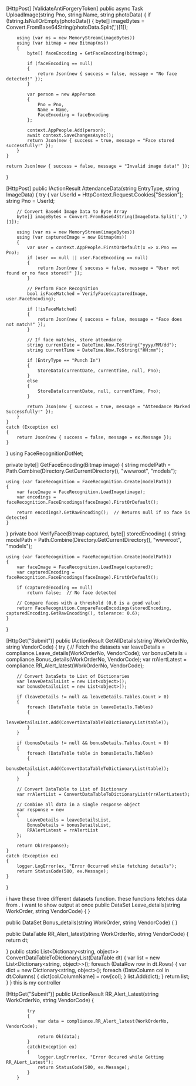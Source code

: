 [HttpPost]
[ValidateAntiForgeryToken]
public async Task<IActionResult> UploadImage(string Pno, string Name, string photoData)
{
    if (!string.IsNullOrEmpty(photoData))
    {
        byte[] imageBytes = Convert.FromBase64String(photoData.Split(',')[1]);

        using (var ms = new MemoryStream(imageBytes))
        using (var bitmap = new Bitmap(ms))
        {
            byte[] faceEncoding = GetFaceEncoding(bitmap);

            if (faceEncoding == null)
            {
                return Json(new { success = false, message = "No face detected!" });
            }

            var person = new AppPerson
            {
                Pno = Pno,
                Name = Name,
                FaceEncoding = faceEncoding
            };

            context.AppPeople.Add(person);
            await context.SaveChangesAsync();
            return Json(new { success = true, message = "Face stored successfully!" });
        }
    }

    return Json(new { success = false, message = "Invalid image data!" });
}

[HttpPost]
public IActionResult AttendanceData(string EntryType, string ImageData)
{
    try
    {
        var UserId = HttpContext.Request.Cookies["Session"];
        string Pno = UserId;

        // Convert Base64 Image Data to Byte Array
        byte[] imageBytes = Convert.FromBase64String(ImageData.Split(',')[1]);

        using (var ms = new MemoryStream(imageBytes))
        using (var capturedImage = new Bitmap(ms))
        {
            var user = context.AppPeople.FirstOrDefault(x => x.Pno == Pno);
            if (user == null || user.FaceEncoding == null)
            {
                return Json(new { success = false, message = "User not found or no face stored!" });
            }

            // Perform Face Recognition
            bool isFaceMatched = VerifyFace(capturedImage, user.FaceEncoding);

            if (!isFaceMatched)
            {
                return Json(new { success = false, message = "Face does not match!" });
            }

            // If face matches, store attendance
            string currentDate = DateTime.Now.ToString("yyyy/MM/dd");
            string currentTime = DateTime.Now.ToString("HH:mm");

            if (EntryType == "Punch In")
            {
                StoreData(currentDate, currentTime, null, Pno);
            }
            else
            {
                StoreData(currentDate, null, currentTime, Pno);
            }

            return Json(new { success = true, message = "Attendance Marked Successfully!" });
        }
    }
    catch (Exception ex)
    {
        return Json(new { success = false, message = ex.Message });
    }
}
using FaceRecognitionDotNet;

private byte[] GetFaceEncoding(Bitmap image)
{
    string modelPath = Path.Combine(Directory.GetCurrentDirectory(), "wwwroot", "models");

    using (var faceRecognition = FaceRecognition.Create(modelPath))
    {
        var faceImage = FaceRecognition.LoadImage(image);
        var encodings = faceRecognition.FaceEncodings(faceImage).FirstOrDefault();

        return encodings?.GetRawEncoding();  // Returns null if no face is detected
    }
}
private bool VerifyFace(Bitmap captured, byte[] storedEncoding)
{
    string modelPath = Path.Combine(Directory.GetCurrentDirectory(), "wwwroot", "models");

    using (var faceRecognition = FaceRecognition.Create(modelPath))
    {
        var faceImage = FaceRecognition.LoadImage(captured);
        var capturedEncoding = faceRecognition.FaceEncodings(faceImage).FirstOrDefault();

        if (capturedEncoding == null)
            return false;  // No face detected

        // Compare faces with a threshold (0.6 is a good value)
        return FaceRecognition.CompareFaceEncodings(storedEncoding, capturedEncoding.GetRawEncoding(), tolerance: 0.6);
    }
}


[HttpGet("Submit")]
public IActionResult GetAllDetails(string WorkOrderNo, string VendorCode)
{
    try
    {
        // Fetch the datasets
        var leaveDetails = compliance.Leave_details(WorkOrderNo, VendorCode);
        var bonusDetails = compliance.Bonus_details(WorkOrderNo, VendorCode);
        var rrAlertLatest = compliance.RR_Alert_latest(WorkOrderNo, VendorCode);

        // Convert DataSets to List of Dictionaries
        var leaveDetailsList = new List<object>();
        var bonusDetailsList = new List<object>();

        if (leaveDetails != null && leaveDetails.Tables.Count > 0)
        {
            foreach (DataTable table in leaveDetails.Tables)
            {
                leaveDetailsList.Add(ConvertDataTableToDictionaryList(table));
            }
        }

        if (bonusDetails != null && bonusDetails.Tables.Count > 0)
        {
            foreach (DataTable table in bonusDetails.Tables)
            {
                bonusDetailsList.Add(ConvertDataTableToDictionaryList(table));
            }
        }

        // Convert DataTable to List of Dictionary
        var rrAlertList = ConvertDataTableToDictionaryList(rrAlertLatest);

        // Combine all data in a single response object
        var response = new
        {
            LeaveDetails = leaveDetailsList,
            BonusDetails = bonusDetailsList,
            RRAlertLatest = rrAlertList
        };

        return Ok(response);
    }
    catch (Exception ex)
    {
        logger.LogError(ex, "Error Occurred while fetching details");
        return StatusCode(500, ex.Message);
    }
}




i have these three different datasets function. these functions fetches data from . i want to show output at once 
public DataSet Leave_details(string WorkOrder, string VendorCode)
        {
}

public DataSet Bonus_details(string WorkOrder, string VendorCode)
        {
}

public DataTable RR_Alert_latest(string WorkOrderNo, string VendorCode)
        {
 return dt;

}
public static List<Dictionary<string, object>> ConvertDataTableToDictionaryList(DataTable dt)
    {
        var list = new List<Dictionary<string, object>>();
        foreach (DataRow row in dt.Rows)
        {
            var dict = new Dictionary<string, object>();
            foreach (DataColumn col in dt.Columns)
            {
                dict[col.ColumnName] = row[col];
            }
            list.Add(dict);
        }
        return list;
    }
}
 this is my controller 

 [HttpGet("Submit")]
        public IActionResult RR_Alert_Latest(string WorkOrderNo, string VendorCode)
        {

            try
            {
                var data = compliance.RR_Alert_latest(WorkOrderNo, VendorCode);
                
                return Ok(data);    
            }
            catch(Exception ex)
            {
                logger.LogError(ex, "Error Occured while Getting RR_ALert_Latest");
                return StatusCode(500, ex.Message);
            }
        }
